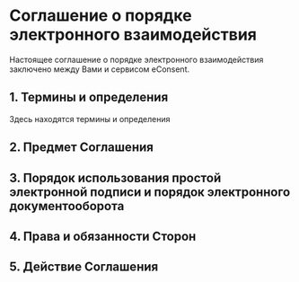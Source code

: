 # Соглашение о порядке электронного взаимодействия
Настоящее соглашение о порядке электронного взаимодействия заключено между Вами и сервисом eConsent. 
## 1.	Термины и определения

Здесь находятся термины и определения

## 2. Предмет Соглашения

## 3.	Порядок использования простой электронной подписи и порядок электронного документооборота

## 4.	Права и обязанности Сторон

## 5. Действие Соглашения
